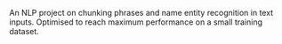 An NLP project on chunking phrases and name entity recognition in text inputs. Optimised to reach maximum performance on a small training dataset. 